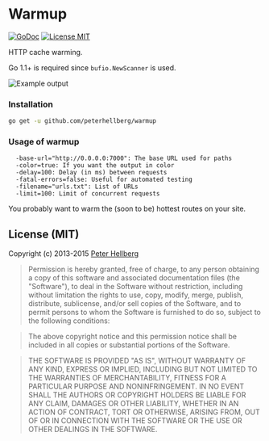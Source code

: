 Warmup
======

[![GoDoc](https://godoc.org/github.com/peterhellberg/warmup?status.png)](https://godoc.org/github.com/peterhellberg/warmup)
[![License MIT](https://img.shields.io/badge/license-MIT-lightgrey.svg?style=flat)](https://github.com/peterhellberg/warmup#license-mit)

HTTP cache warming.

Go 1.1+ is required since `bufio.NewScanner` is used.

![Example output](http://assets.c7.se/skitch/warmup-20131219-032813.png)

### Installation

```bash
go get -u github.com/peterhellberg/warmup
```

### Usage of warmup

```
  -base-url="http://0.0.0.0:7000": The base URL used for paths
  -color=true: If you want the output in color
  -delay=100: Delay (in ms) between requests
  -fatal-errors=false: Useful for automated testing
  -filename="urls.txt": List of URLs
  -limit=100: Limit of concurrent requests
```

You probably want to warm the (soon to be) hottest routes on your site.

## License (MIT)

Copyright (c) 2013-2015 [Peter Hellberg](http://c7.se/)

> Permission is hereby granted, free of charge, to any person obtaining
> a copy of this software and associated documentation files (the
> "Software"), to deal in the Software without restriction, including
> without limitation the rights to use, copy, modify, merge, publish,
> distribute, sublicense, and/or sell copies of the Software, and to
> permit persons to whom the Software is furnished to do so, subject to
> the following conditions:

> The above copyright notice and this permission notice shall be
> included in all copies or substantial portions of the Software.

> THE SOFTWARE IS PROVIDED "AS IS", WITHOUT WARRANTY OF ANY KIND,
> EXPRESS OR IMPLIED, INCLUDING BUT NOT LIMITED TO THE WARRANTIES OF
> MERCHANTABILITY, FITNESS FOR A PARTICULAR PURPOSE AND
> NONINFRINGEMENT. IN NO EVENT SHALL THE AUTHORS OR COPYRIGHT HOLDERS BE
> LIABLE FOR ANY CLAIM, DAMAGES OR OTHER LIABILITY, WHETHER IN AN ACTION
> OF CONTRACT, TORT OR OTHERWISE, ARISING FROM, OUT OF OR IN CONNECTION
> WITH THE SOFTWARE OR THE USE OR OTHER DEALINGS IN THE SOFTWARE.
